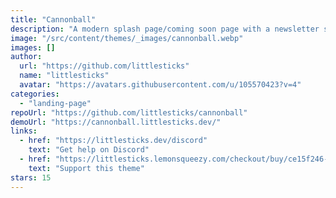 ```yaml
---
title: "Cannonball"
description: "A modern splash page/coming soon page with a newsletter sign up form."
image: "/src/content/themes/_images/cannonball.webp"
images: []
author:
  url: "https://github.com/littlesticks"
  name: "littlesticks"
  avatar: "https://avatars.githubusercontent.com/u/105570423?v=4"
categories:
  - "landing-page"
repoUrl: "https://github.com/littlesticks/cannonball"
demoUrl: "https://cannonball.littlesticks.dev/"
links:
  - href: "https://littlesticks.dev/discord"
    text: "Get help on Discord"
  - href: "https://littlesticks.lemonsqueezy.com/checkout/buy/ce15f246-6ffb-417d-b380-0745aeef69a9"
    text: "Support this theme"
stars: 15
---
```

